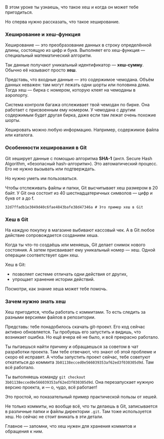 В этом уроке ты узнаешь, что такое хеш и когда он может тебе пригодиться.

Но сперва нужно рассказать, что такое хеширование.

### Хеширование и хеш-функция

Хеширование — это преобразование данных в строку определённой длины, состоящую из цифр и букв. Выполняет его хеш-функция — специальный математический алгоритм.

Так данные получают уникальный идентификатор — **хеш-сумму**. Обычно её называют просто **хеш**.

Представь, что входные данные — это содержимое чемодана. Объём данных неважен: там могут лежать одни шорты или половина дома. Тогда хеш — бирка с номером, которую клеят на чемоданы в аэропорту.

Система контроля багажа отслеживает твой чемодан по бирке. Она работает с присвоенным ему номером. У чемодана с другим содержимым будет другая бирка, даже если там лежат очень похожие шорты.

Хешировать можно любую информацию. Например, содержимое файла или каталога.


### Особенности хеширования в Git

Git хеширует данные с помощью алгоритма **SHA-1** (англ. Secure Hash Algorithm, «безопасный hash-алгоритм»). Это автоматический процесс. Его не нужно вызывать или подтверждать.

Но нужно уметь им пользоваться.

Чтобы отслеживать файлы и папки, Git высчитывает хеш размером в 20 байт. У Git она состоит из 40 шестнадцатеричных символов — цифр и букв от a до f.



```
32d7ffadb1e3049d40c6fae4843bafe38d47346a # Это пример хеш в Git 
```


### Хеш в Git

На каждую покупку в магазине выбивают кассовый чек. А в Git любое действие сопровождается созданием хеша.

Когда ты что-то создаёшь или меняешь, Git делает снимок нового состояния. А затем присваивает ему уникальный номер — хеш. Одной операции соответствует один хеш.

Хеш в Git:

- позволяет системе отличать одни действия от других,
- упрощает хранение истории действий.

Посмотри, как знание хеша может тебе помочь.


### Зачем нужно знать хеш

Хеш пригодится, чтобы работать с коммитами. То есть следить за разными версиями файлов в репозитории.

Представь: тебе понадобилось скачать git-проект. Его код сейчас активно обновляется. Ты пробуешь его запустить и видишь, что возникает ошибка. Но ещё вчера её не было, и всё прекрасно работало.

Ты пытаешься найти причину и обращаешься за советом в чат разработки проекта. Там тебе отвечают, что знают об этой проблеме и скоро её исправят. А чтобы запустить проект сейчас, тебе советуют откатиться до коммита `3b01138ecced0e566039353af62ed3f030305d9d`. Там всё работало.

Ты выполняешь команду `git checkout 3b01138ecced0e566039353af62ed3f030305d9d`. Она перезапускает нужную версию проекта, и — о, чудо, всё работает!

Это простой, но показательный пример практической пользы от хешей.

Не только коммиты, но вообще всё, что ты делаешь в Git, записывается в различные папки и файлы директории `.git`. Там тоже используется хеш. Но сейчас не стоит вникать в эти детали.

Главное — запомни, что хеш нужен для хранения коммитов и обращения к ним.
